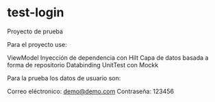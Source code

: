 # test-login

Proyecto de prueba 


Para el proyecto use:


ViewModel
Inyección de dependencia con Hilt
Capa de datos basada a forma de repositorio
Databinding
UnitTest con Mockk

Para la prueba los datos de usuario son:

Correo eléctronico: demo@demo.com
Contraseña: 123456
